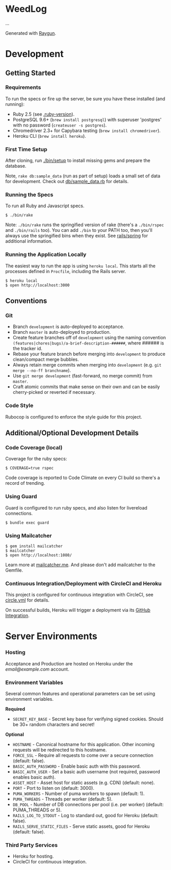 # WeedLog

...

Generated with [Raygun](https://github.com/carbonfive/raygun).

# Development

## Getting Started

### Requirements

To run the specs or fire up the server, be sure you have these installed (and running):

* Ruby 2.5 (see [.ruby-version](.ruby-version)).
* PostgreSQL 9.6+ (`brew install postgresql`) with superuser 'postgres' with no password (`createuser -s postgres`).
* Chromedriver 2.3+ for Capybara testing (`brew install chromedriver`).
* Heroku CLI (`brew install heroku`).

### First Time Setup

After cloning, run [./bin/setup](bin/setup) to install missing gems and prepare the database.

Note, `rake db:sample_data` (run as part of setup) loads a small set of data for development. Check out
[db/sample_data.rb](db/sample_data.rb) for details.

### Running the Specs

To run all Ruby and Javascript specs.

    $ ./bin/rake

Note: `./bin/rake` runs the springified version of rake (there's a `./bin/rspec` and `./bin/rails` too). You can add
`./bin` to your PATH too, then you'll always use the springified bins when they exist. See
[rails/spring](https://github.com/rails/spring) for additional information.

### Running the Application Locally

The easiest way to run the app is using `heroku local`. This starts all the processes defined in `Procfile`, including the Rails server.

    $ heroku local
    $ open http://localhost:3000

## Conventions

### Git

* Branch `development` is auto-deployed to acceptance.
* Branch `master` is auto-deployed to production.
* Create feature branches off of `development` using the naming convention
  `(features|chores|bugs)/a-brief-description-######`, where ###### is the tracker id.
* Rebase your feature branch before merging into `development` to produce clean/compact merge bubbles.
* Always retain merge commits when merging into `development` (e.g. `git merge --no-ff branchname`).
* Use `git merge development` (fast-forward, no merge commit) from `master`.
* Craft atomic commits that make sense on their own and can be easily cherry-picked or reverted if necessary.

### Code Style

Rubocop is configured to enforce the style guide for this project.

## Additional/Optional Development Details

### Code Coverage (local)

Coverage for the ruby specs:

    $ COVERAGE=true rspec

Code coverage is reported to Code Climate on every CI build so there's a record of trending.

### Using Guard

Guard is configured to run ruby specs, and also listen for livereload connections.

    $ bundle exec guard

### Using Mailcatcher

    $ gem install mailcatcher
    $ mailcatcher
    $ open http://localhost:1080/

Learn more at [mailcatcher.me](http://mailcatcher.me/). And please don't add mailcatcher to the Gemfile.

### Continuous Integration/Deployment with CircleCI and Heroku

This project is configured for continuous integration with CircleCI, see [circle.yml](circle.yml) for details.

On successful builds, Heroku will trigger a deployment via its
[GitHub Integration](https://devcenter.heroku.com/articles/github-integration#automatic-deploys).

# Server Environments

### Hosting

Acceptance and Production are hosted on Heroku under the _email@example.com_ account.

### Environment Variables

Several common features and operational parameters can be set using environment variables.

**Required**

* `SECRET_KEY_BASE` - Secret key base for verifying signed cookies. Should be 30+ random characters and secret!

**Optional**

* `HOSTNAME` - Canonical hostname for this application. Other incoming requests will be redirected to this hostname.
* `FORCE_SSL` - Require all requests to come over a secure connection (default: false).
* `BASIC_AUTH_PASSWORD` - Enable basic auth with this password.
* `BASIC_AUTH_USER` - Set a basic auth username (not required, password enables basic auth).
* `ASSET_HOST` - Asset host for static assets (e.g. CDN) (default: none).
* `PORT` - Port to listen on (default: 3000).
* `PUMA_WORKERS` - Number of puma workers to spawn (default: 1).
* `PUMA_THREADS` - Threads per worker (default: 5).
* `DB_POOL` - Number of DB connections per pool (i.e. per worker) (default: PUMA_THREADS or 5).
* `RAILS_LOG_TO_STDOUT` - Log to standard out, good for Heroku (default: false).
* `RAILS_SERVE_STATIC_FILES` - Serve static assets, good for Heroku (default: false).

### Third Party Services

* Heroku for hosting.
* CircleCI for continuous integration.
